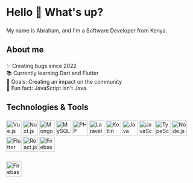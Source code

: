 <h1 align="left">Hello 👋 What's up?</h1>

###

<p align="left">My name is Abraham, and I'm a Software Developer from Kenya.</p>

###

<h2 align="left">About me</h2>

###

<p align="left">✨ Creating bugs since 2022<br>📚 Currently learning Dart and Flutter<br>🎯 Goals: Creating an impact on the community<br>🎲 Fun fact: JavaScript isn't Java.</p>

###

<h2 align="left">Technologies & Tools</h2>

###

<div align="left">
  <img src="https://cdn.jsdelivr.net/gh/devicons/devicon/icons/vuejs/vuejs-original.svg" height="40" alt="Vue.js logo" />
  <img src="https://cdn.jsdelivr.net/gh/devicons/devicon/icons/nuxtjs/nuxtjs-original.svg" height="40" alt="Nuxt.js logo" />
  <img src="https://cdn.jsdelivr.net/gh/devicons/devicon/icons/mongodb/mongodb-original.svg" height="40" alt="MongoDB logo" />
  <img src="https://cdn.jsdelivr.net/gh/devicons/devicon/icons/mysql/mysql-original.svg" height="40" alt="MySQL logo" />
  <img src="https://cdn.jsdelivr.net/gh/devicons/devicon/icons/php/php-original.svg" height="40" alt="PHP logo" />
  <img src="https://cdn.worldvectorlogo.com/logos/laravel-2.svg" height="40" alt="Laravel logo" />
  <img src="https://cdn.jsdelivr.net/gh/devicons/devicon/icons/kotlin/kotlin-original.svg" height="40" alt="Kotlin logo" />
  <img src="https://cdn.jsdelivr.net/gh/devicons/devicon/icons/java/java-original.svg" height="40" alt="Java logo" />
  <img src="https://cdn.jsdelivr.net/gh/devicons/devicon/icons/javascript/javascript-original.svg" height="40" alt="JavaScript logo" />
  <img src="https://cdn.jsdelivr.net/gh/devicons/devicon/icons/typescript/typescript-original.svg" height="40" alt="TypeScript logo" />
  <img src="https://cdn.jsdelivr.net/gh/devicons/devicon/icons/nodejs/nodejs-original.svg" height="40" alt="Node.js logo" />
  <img src="https://github.com/AbrahamKiplagat/AbrahamKiplagat/assets/110113737/4405d705-fd32-4926-825f-4c7fe50fcf85" height="40" alt="Flutter logo" />
  <img src="https://cdn.jsdelivr.net/gh/devicons/devicon/icons/react/react-original.svg" height="40" alt="React.js logo" />
  <img src="https://cdn.jsdelivr.net/gh/devicons/devicon/icons/firebase/firebase-plain.svg" height="40" alt="Firebase logo" />
</div>

###

 <img src="https://github.com/AbrahamKiplagat/AbrahamKiplagat/blob/output/github-contribution-grid-snake.svg" height="40" alt="Firebase logo" />
